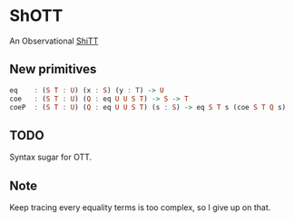 # ShOTT

An Observational [ShiTT](https://github.com/KonjacSource/ShiTT)

## New primitives

```haskell
eq    : (S T : U) (x : S) (y : T) -> U
coe   : (S T : U) (Q : eq U U S T) -> S -> T 
coeP  : (S T : U) (Q : eq U U S T) (s : S) -> eq S T s (coe S T Q s)
```

## TODO 

Syntax sugar for OTT.

## Note

Keep tracing every equality terms is too complex, so I give up on that.